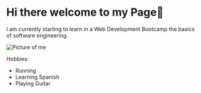 # Hi there welcome to my Page👋

I am currently starting to learn in a Web Development Bootcamp the basics of software engineering.

![Picture of me]([https://tsg-leichtathletik-rasenkraftsport.heidenheim.com/index.php/2023/10/05/1-oktober-2023-koeln-marathon/#iLightbox[gallery_image_1]/0](https://tsg-leichtathletik-rasenkraftsport.heidenheim.com/wp-content/uploads/2023/10/Bjoern_Jentschke.jpg))

Hobbies:
- Running
- Learning Spanish
- Playing Guitar
<!--
**Bjoern-Jentschke/Bjoern-Jentschke** is a ✨ _special_ ✨ repository because its `README.md` (this file) appears on your GitHub profile.

Here are some ideas to get you started:

- 🔭 I’m currently working on ...
- 🌱 I’m currently learning ...
- 👯 I’m looking to collaborate on ...
- 🤔 I’m looking for help with ...
- 💬 Ask me about ...
- 📫 How to reach me: ...
- 😄 Pronouns: ...
- ⚡ Fun fact: ...
-->
